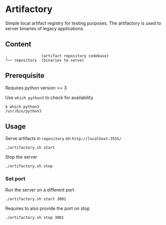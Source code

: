 # Artifactory

Simple local artifact registry for testing purposes. The artifactory is used to server binaries of legacy applications.

## Content
```
.               (artifact repository codebase)
└── repository  (binaries to serve)
```

## Prerequisite

Requires python version >= 3

Use `which python3` to check for availability
```
$ which python3
/usr/bin/python3
```

## Usage

Serve artifacts in `repository` on `http://localhost:3555/`
```
./artifactory.sh start
```
Stop the server
```
./artifactory.sh stop
```

### Set port

Run the server on a different port
```
./artifactory.sh start 3001
```

Requires to also provide the port on stop
```
./artifactory.sh stop 3001
```
